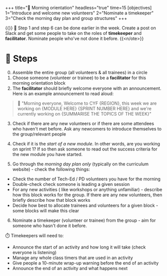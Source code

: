 +++
title="🎡 Morning orientation"
headless="true"
time=15
[objectives]
    1="Introduce and welcome new volunteers"
    2="Nominate a timekeeper"
    3="Check the morning day plan and group structures"
+++

{{<note title="Planning during the week">}}
🧭 Step 1 and step 6 can be done earlier in the week. Create a post on Slack and get some people to take on the roles of **timekeeper** and **facilitator**. Nominate people who've not done it before.
{{<n/ote>}}

# 👣 Steps

0. Assemble the entire group (all volunteers & all trainees) in a circle
1. Choose someone (volunteer or trainee) to be a **facilitator** for this morning orientation block
2. The **facilitator** should briefly welcome everyone with an announcement. Here is an example announcement to read aloud:

> 💬 "Morning everyone, Welcome to CYF {REGION}, this week we are working on {MODULE HERE} {SPRINT NUMBER HERE} and we're currently working on {SUMMARISE THE TOPICS OF THE WEEK}"

3. Check if there are any new volunteers or if there are some attendees who haven't met before. Ask any newcomers to introduce themselves to the group/relevant people

4. Check if it is the _start of a new module_. In other words, are you working on sprint 1? If so then ask someone to read out the success criteria for the new module you have started.

5. Go through the _morning day plan only_ (typically on the curriculum website) - check the following things:

- Check the number of Tech-Ed / PD volunteers you have for the morning
- Double-check check someone is leading a given session
- For any new activities ( like workshops or anything unfamiliar) - describe how this block works for the group. If there are any new volunteers, then briefly describe how that block works
- Decide how best to allocate trainees and volunteers for a given block - some blocks will make this clear

6. Nominate a timekeeper (volunteer or trainee) from the group - aim for someone who hasn't done it before.

⏱️ Timekeepers will need to:

- Announce the start of an activity and how long it will take (check everyone is listening)
- Manage any whole class timers that are used in an activity
- Give people a 10-minute wrap-up warning before the end of an activity
- Announce the end of an activity and what happens next
